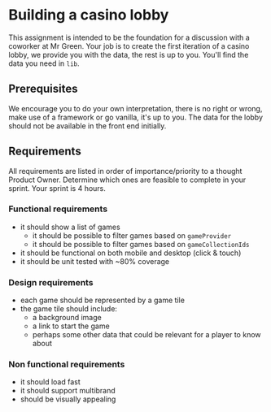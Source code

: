 # Building a casino lobby

This assignment is intended to be the foundation for a discussion with a coworker at Mr Green.
Your job is to create the first iteration of a casino lobby, we provide you with the data, the rest is up to you.
You'll find the data you need in `lib`.

## Prerequisites
We encourage you to do your own interpretation, there is no right or wrong, make use of a framework or go vanilla, it's up to you.
The data for the lobby should not be available in the front end initially.

## Requirements
All requirements are listed in order of importance/priority to a thought Product Owner.
Determine which ones are feasible to complete in your sprint. Your sprint is 4 hours.

### Functional requirements
* it should show a list of games
	* it should be possible to filter games based on `gameProvider`
	* it should be possible to filter games based on `gameCollectionIds`
* it should be functional on both mobile and desktop (click & touch)
* it should be unit tested with ~80% coverage

### Design requirements
* each game should be represented by a game tile
* the game tile should include:
	* a background image
	* a link to start the game
	* perhaps some other data that could be relevant for a player to know about

### Non functional requirements
* it should load fast
* it should support multibrand
* should be visually appealing
